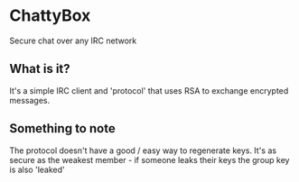 # ChattyBox
Secure chat over any IRC network

## What is it?
It's a simple IRC client and 'protocol' that uses RSA to exchange encrypted messages.

## Something to note
The protocol doesn't have a good / easy way to regenerate keys.
It's as secure as the weakest member - if someone leaks their keys the group key is also 'leaked'
